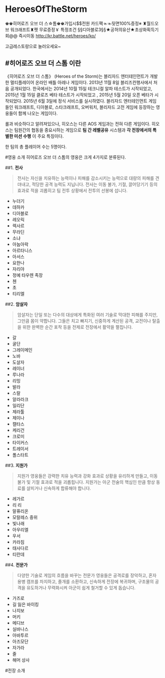 # HeroesOfTheStorm

♚♚히어로즈 오브 더 스☆톰♚♚가입시$$전원 카드팩☜☜뒷면100%증정※ ♜월드오브 워크래프트♜펫 무료증정￥ 특정조건 §§디아블로3§§★공허의유산★초상화획득기회@@ 즉시이동 http://kr.battle.net/heroes/ko/

고급레스토랑으로 놀러오세요~

#히어로즈 오브 더 스톰 이란
-----------

《히어로즈 오브 더 스톰》 (Heroes of the Storm)는 블리자드 엔터테인먼트가 개발한 멀티플레이어 온라인 배틀 아레나 게임이다. 2013년 11월 8일 블리즈컨행사에서 처음 공개되었다. 한국에서는 2014년 10월 15일 테크니컬 알파 테스트가 시작되었고, 2015년 1월 15일 클로즈 베타 테스트가 시작되었고 , 2015년 5월 20일 오픈 베타가 시작되었다. 2015년 6월 3일에 정식 서비스를 실시하였다. 블리자드 엔터테인먼트 게임들인 워크래프트, 디아블로, 스타크래프트, 오버워치, 블리자드 고전 게임에 등장하는 영웅들이 함께 나오는 게임이다.

롤과 비슷하다고 알려져있으나, 히오스는 다른 AOS 게임과는 전혀 다른 게임이다.
히오스는 팀원간의 협동을 중요시하는 게임으로  **팀 간 레벨공유** 시스템과 **각 전장에서의 특별한 미션 수행** 이 주요 특징이다.

한 팀의 총 플레이어 수는 5명이다.

#영웅 소개
히어로즈 오브 더 스톰의 영웅은 크게 4가지로 분류된다.

##1. **전사**

 > 전사는 자신을 치유하는 능력이나 피해를 감소시키는 능력으로 대량의 피해를 견뎌내고, 적당한 공격 능력도 지닙니다.
 > 전사는 이동 불가, 기절, 끌어당기기 등의 효과로 적을 괴롭히고 팀 전투 상황에서 전투의 선봉에 섭니다.

 + 누더기
 + 데하카
 + 디아블로
 + 레오릭
 + 렉사르
 + 무라딘
 + 소냐
 + 아눕아락
 + 아르타니스
 + 아서스
 + 요한나
 + 자리야
 + 정예 타우렌 족장
 + 첸
 + 초
 + 티리엘

##2. **암살자**

 > 암살자는 단일 또는 다수의 대상에게 특화된 여러 기술로 막대한 피해를 주지만, 그만큼 몸이 약합니다.
 > 그들은 치고 빠지기, 신중하게 계산된 공격, 교전이나 탈출을 위한 완벽한 순간 포착 등을 전제로 전장에서 활약을 펼칩니다.

 + 갈
 + 굴단
 + 그레이메인
 + 노바
 + 도살자
 + 레이너
 + 루나라
 + 리밍
 + 발라
 + 스랄
 + 알라라크
 + 일리단
 + 제라툴
 + 제이나
 + 캘타스
 + 케리건
 + 크로미
 + 타이커스
 + 트레이서
 + 폴스타트

##3. **지원가**

 > 지원가 영웅들은 강력한 치유 능력과 강화 효과로 상황을 유리하게 만들고, 이동 불가 및 기절 효과로 적을 괴롭힙니다.
 > 지원가는 아군 전술의 핵심인 만큼 항상 동료를 살피거나 신속하게 합류해야 합니다.

 + 레가르
 + 리 리
 + 말퓨리온
 + 모랄레스 중위
 + 빛나래
 + 아우리엘
 + 우서
 + 카라짐
 + 태사다르
 + 티란데

##4. **전문가**

 > 다양한 기술로 게임의 흐름을 바꾸는 전문가 영웅들은 공격로를 장악하고, 혼자 용병 캠프를 차지하고, 졸개를 소환하고,
 > 신속하게 전장에 복귀하며, 구조물의 공격을 유도하거나 무력화시켜 아군이 쉽게 철거할 수 있게 돕습니다.

 + 가즈로
 + 길 잃은 바이킹
 + 나지보
 + 머키
 + 메디브
 + 실바나스
 + 아바투르
 + 아즈모단
 + 자가라
 + 줄
 + 해머 상사

#전장 소개
